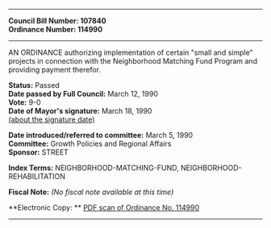 * * * * *  
  
**Council Bill Number: [](#h0)[](#h2)107840**   
**Ordinance Number: 114990**  
  
* * * * *  
  
AN ORDINANCE authorizing implementation of certain "small and simple" projects in connection with the Neighborhood Matching Fund Program and providing payment therefor.  
  
**Status:** Passed   
**Date passed by Full Council:** March 12, 1990   
**Vote:** 9-0   
**Date of Mayor's signature:** March 18, 1990   
[(about the signature date)](/~public/approvaldate.htm)   
  
  
**Date introduced/referred to committee:** March 5, 1990   
**Committee:** Growth Policies and Regional Affairs   
**Sponsor:** STREET   
  
**Index Terms:** NEIGHBORHOOD-MATCHING-FUND, NEIGHBORHOOD-REHABILITATION  
  
**Fiscal Note:** *(No fiscal note available at this time)*  
  
**Electronic Copy: ** [PDF scan of Ordinance No. 114990](/~archives/Ordinances/Ord_114990.pdf)  
  
* * * * *  
